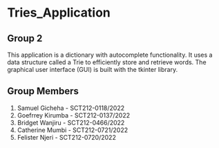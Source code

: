 # Tries_Application
## Group 2 
This application is a dictionary with autocomplete functionality. It uses a data structure called a Trie to efficiently store and retrieve words. The graphical user interface (GUI) is built with the tkinter library.

## Group Members
1. Samuel Gicheha - SCT212-0118/2022
2. Goefrrey Kirumba - SCT212-0137/2022
3. Bridget Wanjiru - SCT212-0466/2022
4. Catherine Mumbi - SCT212-0721/2022
5. Felister Njeri - SCT212-0720/2022
